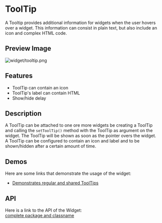 ToolTip
=======

A Tooltip provides additional information for widgets when the user
hovers over a widget. This information can consist in plain text, but
also include an icon and complex HTML code.

Preview Image
-------------

![widget/tooltip.png](/pages/widget/tooltip.png)

Features
--------

-   ToolTip can contain an icon
-   ToolTip's label can contain HTML
-   Show/hide delay

Description
-----------

A ToolTip can be attached to one ore more widgets be creating a ToolTip
and calling the `setToolTip()` method with the ToolTip as argument on
the widget. The ToolTip will be shown as soon as the pointer overs the
widget. A ToolTip can be configured to contain an icon and label and to
be shown/hidden after a certain amount of time.

Demos
-----

Here are some links that demonstrate the usage of the widget:

-   [Demonstrates regular and shared
    ToolTips](http://demo.qooxdoo.org/%{version}/demobrowser/index.html#widget-Tooltip.html)

API
---

Here is a link to the API of the Widget:\
[complete package and
classname](http://demo.qooxdoo.org/%{version}/apiviewer/index.html#qx.ui.tooltip)
